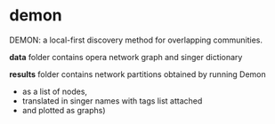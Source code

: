 # demon
DEMON: a local-first discovery method for overlapping communities.

**data** folder contains opera network graph and singer dictionary

**results** folder contains network partitions obtained by running Demon
- as a list of nodes,
- translated in singer names with tags list attached
- and plotted as graphs)
